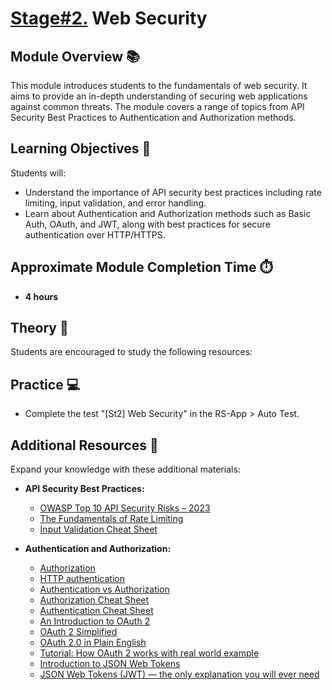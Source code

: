 # [Stage#2.](../../) Web Security

## Module Overview 📚

This module introduces students to the fundamentals of web security. It aims to provide an in-depth understanding of securing web applications against common threats. The module covers a range of topics from API Security Best Practices to Authentication and Authorization methods.

## Learning Objectives 🎯

Students will:

- Understand the importance of API security best practices including rate limiting, input validation, and error handling.
- Learn about Authentication and Authorization methods such as Basic Auth, OAuth, and JWT, along with best practices for secure authentication over HTTP/HTTPS.

## Approximate Module Completion Time ⏱️

- **4 hours**

## Theory 📖

Students are encouraged to study the following resources:

## Practice 💻

- Complete the test "[St2] Web Security" in the RS-App > Auto Test.

## Additional Resources 📘

Expand your knowledge with these additional materials:

- **API Security Best Practices:**

  - [OWASP Top 10 API Security Risks – 2023](https://owasp.org/API-Security/editions/2023/en/0x11-t10/)
  - [The Fundamentals of Rate Limiting](https://medium.com/@patrikkaura/the-fundamentals-of-rate-limiting-how-it-works-and-why-you-need-it-fd86d39e358d)
  - [Input Validation Cheat Sheet](https://cheatsheetseries.owasp.org/cheatsheets/Input_Validation_Cheat_Sheet.html)

- **Authentication and Authorization:**

  - [Authorization](https://developer.mozilla.org/en-US/docs/Web/HTTP/Headers/Authorization)
  - [HTTP authentication](https://developer.mozilla.org/en-US/docs/Web/HTTP/Authentication#basic_authentication_scheme)
  - [Authentication vs Authorization](https://www.freecodecamp.org/news/whats-the-difference-between-authentication-and-authorisation/)
  - [Authorization Cheat Sheet](https://cheatsheetseries.owasp.org/cheatsheets/Authorization_Cheat_Sheet.html)
  - [Authentication Cheat Sheet](https://cheatsheetseries.owasp.org/cheatsheets/Authentication_Cheat_Sheet.html)
  - [An Introduction to OAuth 2](https://www.digitalocean.com/community/tutorials/an-introduction-to-oauth-2)
  - [OAuth 2 Simplified](https://aaronparecki.com/oauth-2-simplified/)
  - [OAuth 2.0 in Plain English](https://www.youtube.com/watch?v=CPbvxxslDTU)
  - [Tutorial: How OAuth 2 works with real world example](https://www.youtube.com/watch?v=RROVLdfGmuE)
  - [Introduction to JSON Web Tokens](https://jwt.io/introduction/)
  - [JSON Web Tokens (JWT) — the only explanation you will ever need](https://arielweinberger.medium.com/json-web-token-jwt-the-only-explanation-youll-ever-need-cf53f0822f50)
